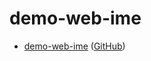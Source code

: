 # demo-web-ime

* [demo-web-ime](https://samwhelp.github.io/demo-web-ime/) ([GitHub](https://github.com/samwhelp/demo-web-ime))
